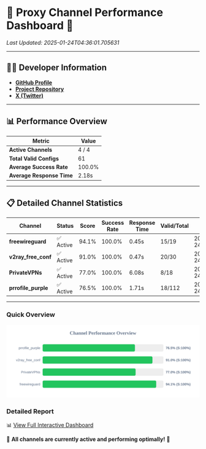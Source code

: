 # 🌟 Proxy Channel Performance Dashboard 🌟

_Last Updated: 2025-01-24T04:36:01.705631_

---

## 👩‍💻 Developer Information

- **[GitHub Profile](https://github.com/4n0nymou3)**  
- **[Project Repository](https://github.com/4n0nymou3/multi-proxy-config-fetcher)**  
- **[X (Twitter)](https://x.com/4n0nymou3)**  

---

## 📊 Performance Overview

| Metric                | Value       |
|-----------------------|-------------|
| **Active Channels**   | 4 / 4       |
| **Total Valid Configs** | 61          |
| **Average Success Rate** | 100.0%      |
| **Average Response Time** | 2.18s       |

---

## 📋 Detailed Channel Statistics

| Channel          | Status     | Score  | Success Rate | Response Time | Valid/Total | Last Success               |
|------------------|------------|--------|--------------|---------------|-------------|----------------------------|
| **freewireguard**  | ✅ Active  | 94.1%  | 100.0% | 0.45s         | 15/19       | 2025-01-24T04:36:01.703781 |
| **v2ray_free_conf**  | ✅ Active  | 91.0%  | 100.0% | 0.47s         | 20/30       | 2025-01-24T04:35:55.116424 |
| **PrivateVPNs**  | ✅ Active  | 77.0%  | 100.0% | 6.08s         | 8/18       | 2025-01-24T04:36:01.227840 |
| **prrofile_purple**  | ✅ Active  | 76.5%  | 100.0% | 1.71s         | 18/112       | 2025-01-24T04:35:54.608678 |

---

### Quick Overview
<div align="center">
  <a href="https://raw.githubusercontent.com/nullluser/NullRepo/refs/heads/main/assets/channel_stats_chart.svg">
    <img src="https://raw.githubusercontent.com/nullluser/NullRepo/refs/heads/main/assets/channel_stats_chart.svg" alt="Source Performance Statistics" width="800">
  </a>
</div>

### Detailed Report
📊 [View Full Interactive Dashboard](https://htmlpreview.github.io/?https://github.com/nullluser/NullRepo/blob/main/assets/performance_report.html)

🎉 **All channels are currently active and performing optimally!** 🎉
